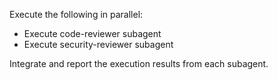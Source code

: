 Execute the following in parallel:

- Execute code-reviewer subagent
- Execute security-reviewer subagent

Integrate and report the execution results from each subagent.
